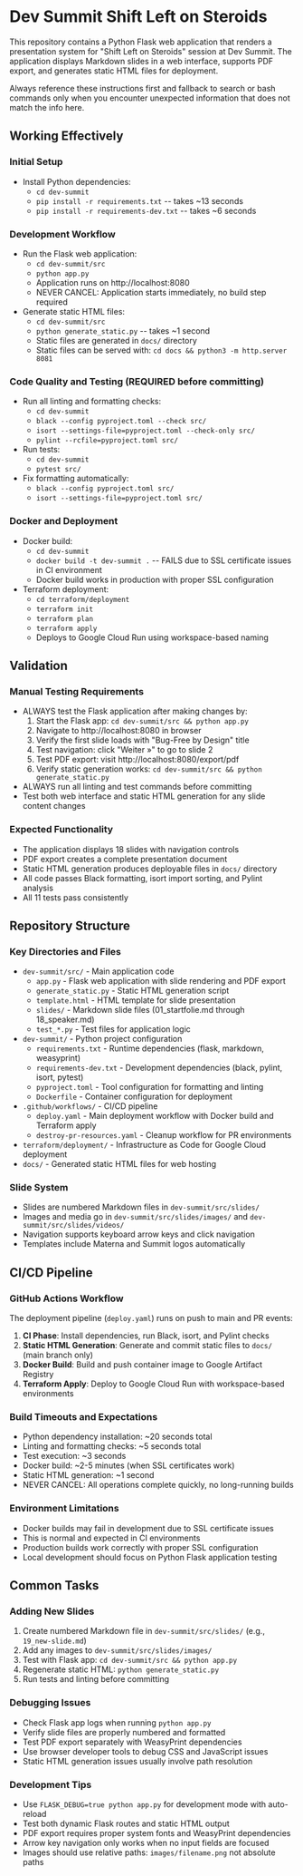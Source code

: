 # Dev Summit Shift Left on Steroids

This repository contains a Python Flask web application that renders a presentation system for "Shift Left on Steroids" session at Dev Summit. The application displays Markdown slides in a web interface, supports PDF export, and generates static HTML files for deployment.

Always reference these instructions first and fallback to search or bash commands only when you encounter unexpected information that does not match the info here.

## Working Effectively

### Initial Setup
- Install Python dependencies:
  - `cd dev-summit`
  - `pip install -r requirements.txt` -- takes ~13 seconds
  - `pip install -r requirements-dev.txt` -- takes ~6 seconds

### Development Workflow
- Run the Flask web application:
  - `cd dev-summit/src`
  - `python app.py`
  - Application runs on http://localhost:8080
  - NEVER CANCEL: Application starts immediately, no build step required
- Generate static HTML files:
  - `cd dev-summit/src`
  - `python generate_static.py` -- takes ~1 second
  - Static files are generated in `docs/` directory
  - Static files can be served with: `cd docs && python3 -m http.server 8081`

### Code Quality and Testing (REQUIRED before committing)
- Run all linting and formatting checks:
  - `cd dev-summit`
  - `black --config pyproject.toml --check src/`
  - `isort --settings-file=pyproject.toml --check-only src/`
  - `pylint --rcfile=pyproject.toml src/`
- Run tests:
  - `cd dev-summit`
  - `pytest src/`
- Fix formatting automatically:
  - `black --config pyproject.toml src/`
  - `isort --settings-file=pyproject.toml src/`

### Docker and Deployment
- Docker build: 
  - `cd dev-summit`
  - `docker build -t dev-summit .` -- FAILS due to SSL certificate issues in CI environment
  - Docker build works in production with proper SSL configuration
- Terraform deployment:
  - `cd terraform/deployment`
  - `terraform init`
  - `terraform plan`
  - `terraform apply`
  - Deploys to Google Cloud Run using workspace-based naming

## Validation

### Manual Testing Requirements
- ALWAYS test the Flask application after making changes by:
  1. Start the Flask app: `cd dev-summit/src && python app.py`
  2. Navigate to http://localhost:8080 in browser
  3. Verify the first slide loads with "Bug-Free by Design" title
  4. Test navigation: click "Weiter »" to go to slide 2
  5. Test PDF export: visit http://localhost:8080/export/pdf
  6. Verify static generation works: `cd dev-summit/src && python generate_static.py`
- ALWAYS run all linting and test commands before committing
- Test both web interface and static HTML generation for any slide content changes

### Expected Functionality
- The application displays 18 slides with navigation controls
- PDF export creates a complete presentation document
- Static HTML generation produces deployable files in `docs/` directory
- All code passes Black formatting, isort import sorting, and Pylint analysis
- All 11 tests pass consistently

## Repository Structure

### Key Directories and Files
- `dev-summit/src/` - Main application code
  - `app.py` - Flask web application with slide rendering and PDF export
  - `generate_static.py` - Static HTML generation script
  - `template.html` - HTML template for slide presentation
  - `slides/` - Markdown slide files (01_startfolie.md through 18_speaker.md)
  - `test_*.py` - Test files for application logic
- `dev-summit/` - Python project configuration
  - `requirements.txt` - Runtime dependencies (flask, markdown, weasyprint)
  - `requirements-dev.txt` - Development dependencies (black, pylint, isort, pytest)
  - `pyproject.toml` - Tool configuration for formatting and linting
  - `Dockerfile` - Container configuration for deployment
- `.github/workflows/` - CI/CD pipeline
  - `deploy.yaml` - Main deployment workflow with Docker build and Terraform apply
  - `destroy-pr-resources.yaml` - Cleanup workflow for PR environments
- `terraform/deployment/` - Infrastructure as Code for Google Cloud deployment
- `docs/` - Generated static HTML files for web hosting

### Slide System
- Slides are numbered Markdown files in `dev-summit/src/slides/`
- Images and media go in `dev-summit/src/slides/images/` and `dev-summit/src/slides/videos/`
- Navigation supports keyboard arrow keys and click navigation
- Templates include Materna and Summit logos automatically

## CI/CD Pipeline

### GitHub Actions Workflow
The deployment pipeline (`deploy.yaml`) runs on push to main and PR events:
1. **CI Phase**: Install dependencies, run Black, isort, and Pylint checks
2. **Static HTML Generation**: Generate and commit static files to `docs/` (main branch only)
3. **Docker Build**: Build and push container image to Google Artifact Registry
4. **Terraform Apply**: Deploy to Google Cloud Run with workspace-based environments

### Build Timeouts and Expectations
- Python dependency installation: ~20 seconds total
- Linting and formatting checks: ~5 seconds total  
- Test execution: ~3 seconds
- Docker build: ~2-5 minutes (when SSL certificates work)
- Static HTML generation: ~1 second
- NEVER CANCEL: All operations complete quickly, no long-running builds

### Environment Limitations
- Docker builds may fail in development due to SSL certificate issues
- This is normal and expected in CI environments
- Production builds work correctly with proper SSL configuration
- Local development should focus on Python Flask application testing

## Common Tasks

### Adding New Slides
1. Create numbered Markdown file in `dev-summit/src/slides/` (e.g., `19_new-slide.md`)
2. Add any images to `dev-summit/src/slides/images/`
3. Test with Flask app: `cd dev-summit/src && python app.py`
4. Regenerate static HTML: `python generate_static.py`
5. Run tests and linting before committing

### Debugging Issues
- Check Flask app logs when running `python app.py`
- Verify slide files are properly numbered and formatted
- Test PDF export separately with WeasyPrint dependencies
- Use browser developer tools to debug CSS and JavaScript issues
- Static HTML generation issues usually involve path resolution

### Development Tips
- Use `FLASK_DEBUG=true python app.py` for development mode with auto-reload
- Test both dynamic Flask routes and static HTML output
- PDF export requires proper system fonts and WeasyPrint dependencies
- Arrow key navigation only works when no input fields are focused
- Images should use relative paths: `images/filename.png` not absolute paths